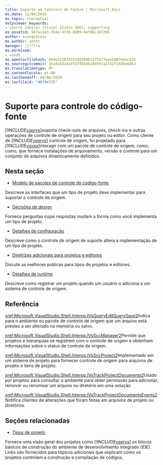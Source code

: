 ```yaml
---
title: Suporte ao Controle de Fontes | Microsoft Docs
ms.date: 11/04/2016
ms.topic: conceptual
helpviewer_keywords:
- source control [Visual Studio SDK], supporting
ms.assetid: 567acde3-354e-4f39-8d99-0ef86c103396
author: acangialosi
ms.author: anthc
manager: jillfra
ms.workload:
- vssdk
ms.openlocfilehash: 84de3120783528d209b1475477aee5087edac42b
ms.sourcegitcommit: 16a4a5da4a4fd795b46a0869ca2152f2d36e6db2
ms.translationtype: MT
ms.contentlocale: pt-BR
ms.lasthandoff: 04/06/2020
ms.locfileid: "80704725"
---
```

# <a name="supporting-source-control"></a>Suporte para controle do código-fonte
[!INCLUDE[vsprvs](../../code-quality/includes/vsprvs_md.md)]suporta check-outs de arquivos, check-ins e outras operações de controle de origem para seu projeto ou editor. Como cliente de [!INCLUDE[vsprvs](../../code-quality/includes/vsprvs_md.md)] controle de origem, foi projetado para [!INCLUDE[vsvss](../../extensibility/includes/vsvss_md.md)]interagir com um pacote de controle de origem, como, como, que fornece instalações de arquivamento, versão e controle para um conjunto de arquivos dinamicamente definidos.

## <a name="in-this-section"></a>Nesta seção
- [Modelo de pacotes de controle do código-fonte](../../extensibility/internals/model-for-source-control-packages.md)

 Descreve as interfaces que um tipo de projeto deve implementar para suportar o controle de origem.

- [Decisões de design](../../extensibility/internals/source-control-design-decisions.md)

 Fornece perguntas cujas respostas mudam a forma como você implementa um tipo de projeto.

- [Detalhes de configuração](../../extensibility/internals/source-control-configuration-details.md)

 Descreve como o controle de origem de suporte altera a implementação de um tipo de projeto.

- [Diretrizes adicionais para projetos e editores](../../extensibility/internals/additional-source-control-guidelines-for-projects-and-editors.md)

 Discute as melhores práticas para tipos de projetos e editores.

- [Detalhes de runtime](../../extensibility/internals/source-control-runtime-details.md)

 Descreve como registrar um projeto quando um usuário o adiciona a um sistema de controle de origem.

## <a name="reference"></a>Referência
 <xref:Microsoft.VisualStudio.Shell.Interop.IVsQueryEditQuerySave2>Indica para o ambiente ou pacote de controle de origem que um arquivo está prestes a ser alterado na memória ou salvo.

 <xref:Microsoft.VisualStudio.Shell.Interop.IVsSccManager2>Permite que projetos e hierarquias se registrem com o controle de origem e obtenham informações sobre o status de controle de origem.

 <xref:Microsoft.VisualStudio.Shell.Interop.IVsSccProject2>Implementado em um sistema de projeto para fornecer controle de origem para arquivos de projeto e itens de projeto.

 <xref:Microsoft.VisualStudio.Shell.Interop.IVsTrackProjectDocuments2>Usado por projetos para consultar o ambiente para obter permissão para adicionar, remover ou renomear um arquivo ou diretório em uma solução.

 <xref:Microsoft.VisualStudio.Shell.Interop.IVsTrackProjectDocumentsEvents2>Notifica clientes de alterações que foram feitas em arquivos de projeto ou diretórios.

## <a name="related-sections"></a>Seções relacionadas
- [Tipos de projeto](../../extensibility/internals/project-types.md)

 Fornece uma visão geral dos projetos como [!INCLUDE[vsprvs](../../code-quality/includes/vsprvs_md.md)] os blocos básicos de construção do ambiente de desenvolvimento integrado (IDE). Links são fornecidos para tópicos adicionais que explicam como os projetos controlam a construção e compilação de códigos.
